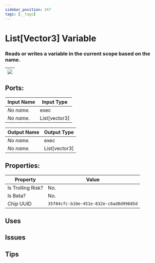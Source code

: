 ```yaml
---
sidebar_position: 347
tags: [._tags]
---
```


# List[Vector3] Variable


### Reads or writes a variable in the current scope based on the name.

| ![](https://images-ext-2.discordapp.net/external/MPmIaQzlEPmgGWlgi-WxBBXt0Bjv_zWPkg1y1f_sy3s/https/www.recroomcircuits.com/image/circuit/absolute-value?width=206&height=108) |
|-----|

## Ports:

| Input Name | Input Type |
|-----------|-----------|
| *No name.* | exec |
| *No name.* | List[vector3] |

| Output Name | Output Type |
|-----------|-----------|
| *No name.* | exec |
| *No name.* | List[vector3] |

## Properties:

| Property  | Value |
|-------------------|-----------|
| Is Trolling Risk? | No. |
| Is Beta? | No. |
| Chip UUID | `35f84cfc-b10e-451e-832e-c6ad8d99685d` |

## Uses

## Issues

## Tips